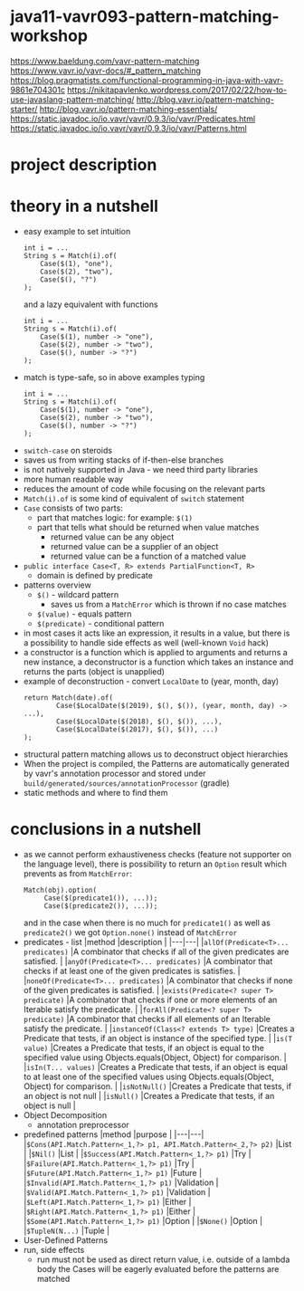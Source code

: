 # java11-vavr093-pattern-matching-workshop

https://www.baeldung.com/vavr-pattern-matching
https://www.vavr.io/vavr-docs/#_pattern_matching
https://blog.pragmatists.com/functional-programming-in-java-with-vavr-9861e704301c
https://nikitapavlenko.wordpress.com/2017/02/22/how-to-use-javaslang-pattern-matching/
http://blog.vavr.io/pattern-matching-starter/
http://blog.vavr.io/pattern-matching-essentials/
https://static.javadoc.io/io.vavr/vavr/0.9.3/io/vavr/Predicates.html
https://static.javadoc.io/io.vavr/vavr/0.9.3/io/vavr/Patterns.html

# project description

# theory in a nutshell
* easy example to set intuition
    ```
    int i = ...
    String s = Match(i).of(
        Case($(1), "one"),
        Case($(2), "two"),
        Case($(), "?")
    );
    ```
    and a lazy equivalent with functions
    ```
    int i = ...
    String s = Match(i).of(
        Case($(1), number -> "one"),
        Case($(2), number -> "two"),
        Case($(), number -> "?")
    );
    ```
* match is type-safe, so in above examples typing
    ```
    int i = ...
    String s = Match(i).of(
        Case($(1), number -> "one"),
        Case($(2), number -> "two"),
        Case($(), number -> "?")
    );
    ```
* `switch-case` on steroids
* saves us from writing stacks of if-then-else branches
* is not natively supported in Java - we need third party libraries
* more human readable way
* reduces the amount of code while focusing on the relevant parts
* `Match(i).of` is some kind of equivalent of `switch` statement
* `Case` consists of two parts:
    * part that matches logic: for example: `$(1)`
    * part that tells what should be returned when value matches
        * returned value can be any object 
        * returned value can be a supplier of an object
        * returned value can be a function of a matched value
* `public interface Case<T, R> extends PartialFunction<T, R>`
    * domain is defined by predicate
* patterns overview
    * `$()` - wildcard pattern
        * saves us from a `MatchError` which is thrown if no case matches
    * `$(value)` - equals pattern
    * `$(predicate)` - conditional pattern
* in most cases it acts like an expression, it results in a value, but there is a
possibility to handle side effects as well (well-known `Void` hack)
* a constructor is a function which is applied to arguments and returns a new instance, 
a deconstructor is a function which takes an instance and returns the parts (object is unapplied)
* example of deconstruction - convert `LocalDate` to (year, month, day)
    ```
    return Match(date).of(
            Case($LocalDate($(2019), $(), $()), (year, month, day) -> ...),
            Case($LocalDate($(2018), $(), $()), ...),
            Case($LocalDate($(2017), $(), $()), ...)
    );
    ```
* structural pattern matching allows us to deconstruct object hierarchies
* When the project is compiled, the Patterns are automatically generated by vavr's annotation processor 
and stored under `build/generated/sources/annotationProcessor` (gradle)
* static methods and where to find them

# conclusions in a nutshell
* as we cannot perform exhaustiveness checks (feature not supporter on the language level), 
there is possibility to return an `Option` result which prevents as from `MatchError`:
    ```
    Match(obj).option(
         Case($(predicate1()), ...));
         Case($(predicate2()), ...));
    ```
    and in the case when there is no much for `predicate1()` as well as `predicate2()`
    we got `Option.none()` instead of `MatchError`
* predicates - list
    |method   |description   |
    |---|---|
    |`allOf(Predicate<T>... predicates)`          |A combinator that checks if all of the given predicates are satisfied.   |
    |`anyOf(Predicate<T>... predicates)`          |A combinator that checks if at least one of the given predicates is satisfies.   |
    |`noneOf(Predicate<T>... predicates)`         |A combinator that checks if none of the given predicates is satisfied.   |
    |`exists(Predicate<? super T> predicate)`     |A combinator that checks if one or more elements of an Iterable satisfy the predicate.   |
    |`forAll(Predicate<? super T> predicate)`     |A combinator that checks if all elements of an Iterable satisfy the predicate.   |
    |`instanceOf(Class<? extends T> type)`        |Creates a Predicate that tests, if an object is instance of the specified type.   |
    |`is(T value)`                                |Creates a Predicate that tests, if an object is equal to the specified value using  Objects.equals(Object, Object) for comparison.   |
    |`isIn(T... values)`                          |Creates a Predicate that tests, if an object is equal to at least one of the specified values using Objects.equals(Object, Object) for comparison.   |
    |`isNotNull()`                                |Creates a Predicate that tests, if an object is not null   |
    |`isNull()`                                   |Creates a Predicate that tests, if an object is null   |
* Object Decomposition
    * annotation preprocessor
* predefined patterns
    |method   |purpose   |
    |---|---|
    |`$Cons(API.Match.Pattern<_1,?> p1, API.Match.Pattern<_2,?> p2)`        |List   |
    |`$Nil()`                                  |List  |
    |`$Success(API.Match.Pattern<_1,?> p1)`    |Try  |
    |`$Failure(API.Match.Pattern<_1,?> p1)`    |Try  |
    |`$Future(API.Match.Pattern<_1,?> p1)`     |Future  |
    |`$Invalid(API.Match.Pattern<_1,?> p1)`    |Validation  |
    |`$Valid(API.Match.Pattern<_1,?> p1)`      |Validation  |
    |`$Left(API.Match.Pattern<_1,?> p1)`       |Either  |
    |`$Right(API.Match.Pattern<_1,?> p1)`      |Either  |
    |`$Some(API.Match.Pattern<_1,?> p1)`       |Option  |
    |`$None()`                                 |Option |
    |`$TupleN(N...)`                           |Tuple  |
* User-Defined Patterns
* run, side effects
    * run must not be used as direct return value, i.e. outside of a lambda body
    the Cases will be eagerly evaluated before the patterns are matched